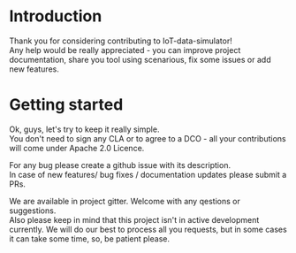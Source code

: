 # Introduction

Thank you for considering contributing to IoT-data-simulator!  
Any help would be really appreciated - you can improve project documentation, share you tool using scenarious, fix some issues or add new features.

# Getting started

Ok, guys, let's try to keep it really simple.  
You don't need to sign any CLA or to agree to a DCO - all your contributions will come under Apache 2.0 Licence.

For any bug please create a github issue with its description.  
In case of new features/ bug fixes / documentation updates please submit a PRs.

We are available in project gitter. Welcome with any qestions or suggestions.  
Also please keep in mind that this project isn't in active development currently. We will do our best to process all you requests, but in some cases 
it can take some time, so, be patient please.
